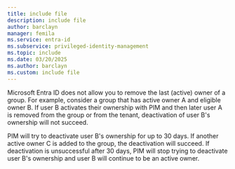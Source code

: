 ```yaml
---
title: include file
description: include file
author: barclayn
manager: femila
ms.service: entra-id
ms.subservice: privileged-identity-management
ms.topic: include
ms.date: 03/20/2025
ms.author: barclayn
ms.custom: include file
---
```


Microsoft Entra ID does not allow you to remove the last (active) owner of a group. For example, consider a group that has active owner A and eligible owner B. If user B activates their ownership with PIM and then later user A is removed from the group or from the tenant, deactivation of user B's ownership will not succeed. 

PIM will try to deactivate user B's ownership for up to 30 days. If another active owner C is added to the group, the deactivation will succeed. If deactivation is unsuccessful after 30 days, PIM will stop trying to deactivate user B's ownership and user B will continue to be an active owner. 